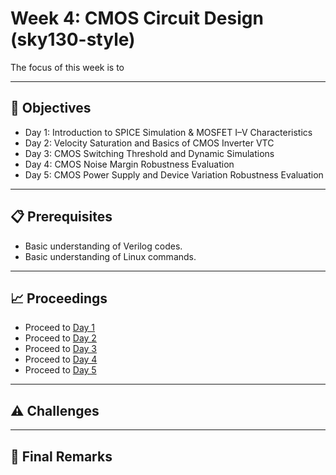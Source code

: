 # Week 4: CMOS Circuit Design (sky130-style)
 
The focus of this week is to 

---

## 📑 Objectives
- Day 1: Introduction to SPICE Simulation & MOSFET I–V Characteristics
- Day 2: Velocity Saturation and Basics of CMOS Inverter VTC
- Day 3: CMOS Switching Threshold and Dynamic Simulations
- Day 4: CMOS Noise Margin Robustness Evaluation
- Day 5: CMOS Power Supply and Device Variation Robustness Evaluation

---

## 📋 Prerequisites
- Basic understanding of Verilog codes.
- Basic understanding of Linux commands.

---

## 📈 Proceedings
- Proceed to [Day 1](https://github.com/BitopanBaishya/RISC-V-SoC-Tapeout-Program-2025---Week-4/blob/5968666badcb69379e1ee14ae30ce358bea6c659/Day%201/README.md)
- Proceed to [Day 2](https://github.com/BitopanBaishya/RISC-V-SoC-Tapeout-Program-2025---Week-4/blob/f75245c8bf12362e4901b68cf5526ef4924ecf60/Day%202/README.md)
- Proceed to [Day 3](https://github.com/BitopanBaishya/RISC-V-SoC-Tapeout-Program-2025---Week-4/blob/7e6f1123eb97483e4dee10046abf44ed081a54d5/Day%203/README.md)
- Proceed to [Day 4]()
- Proceed to [Day 5]()

---

## ⚠️ Challenges

---

## 🏁 Final Remarks










